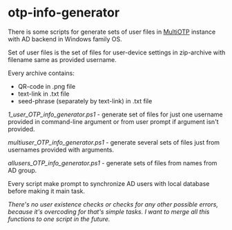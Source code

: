 # otp-info-generator

There is some scripts for generate sets of user files in [MultiOTP](https://github.com/multiOTP) instance with AD backend in Windows family OS.

Set of user files is the set of files for user-device settings in zip-archive with filename same as provided username.

Every archive contains:
- QR-code in .png file
- text-link in .txt file
- seed-phrase (separately by text-link) in .txt file  

*1_user_OTP_info_generator.ps1* - generate set of files for just one username provided in command-line argument or from user prompt if argument isn't provided.

*multiuser_OTP_info_generator.ps1* - generate several sets of files just from usernames provided with arguments.

*allusers_OTP_info_generator.ps1* - generate sets of files from names from AD group.

Every script make prompt to synchronize AD users with local database before making it main task.

*There's no user existence checks or checks for any other possible errors, because it's overcoding for that's simple tasks.*
*I want to merge all this functions to one script in the future.*

